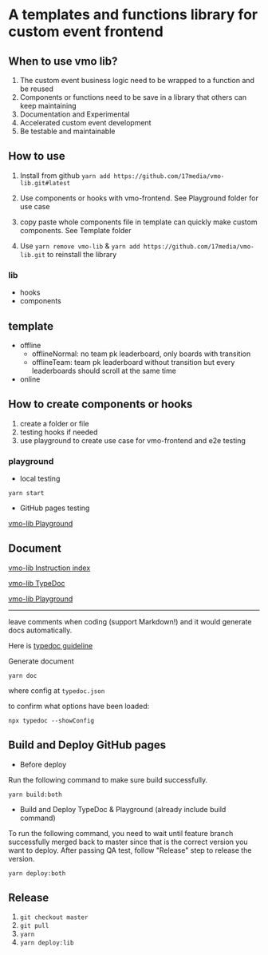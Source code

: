 # A templates and functions library for custom event frontend

## When to use vmo lib?

1. The custom event business logic need to be wrapped to a function and be reused
2. Components or functions need to be save in a library that others can keep maintaining
3. Documentation and Experimental
4. Accelerated custom event development
5. Be testable and maintainable

## How to use

1. Install from github
   `yarn add https://github.com/17media/vmo-lib.git#latest`

2. Use components or hooks with vmo-frontend. See Playground folder for use case

3. copy paste whole components file in template can quickly make custom components. See Template folder

4. Use `yarn remove vmo-lib` & `yarn add https://github.com/17media/vmo-lib.git` to reinstall the library

### lib

- hooks
- components

## template

- offline
  - offlineNormal: no team pk leaderboard, only boards with transition
  - offlineTeam: team pk leaderboard without transition but every leaderboards should scroll at the same time
- online

## How to create components or hooks

1. create a folder or file
2. testing hooks if needed
3. use playground to create use case for vmo-frontend and e2e testing

### playground

- local testing

`yarn start`

- GitHub pages testing

[vmo-lib Playground](https://17media.github.io/vmo-lib/output/index.html)

## Document

[vmo-lib Instruction index](https://17media.github.io/vmo-lib)

[vmo-lib TypeDoc](https://17media.github.io/vmo-lib/docs/index.html)

[vmo-lib Playground](https://17media.github.io/vmo-lib/output/index.html)

---

leave comments when coding (support Markdown!) and it would generate docs automatically.

Here is [typedoc guideline](https://typedoc.org/guides/doccomments/)

Generate document

```
yarn doc
```

where config at `typedoc.json`

to confirm what options have been loaded:

```
npx typedoc --showConfig
```

## Build and Deploy GitHub pages

- Before deploy

Run the following command to make sure build successfully.

```
yarn build:both
```

- Build and Deploy TypeDoc & Playground (already include build command)

To run the following command, you need to wait until feature branch successfully merged back to master since that is the correct version you want to deploy. After passing QA test, follow "Release" step to release the version.

```
yarn deploy:both
```

## Release

1. `git checkout master`
2. `git pull`
3. `yarn`
4. `yarn deploy:lib`
